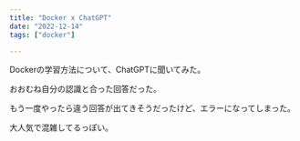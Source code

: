 ```yaml
---
title: "Docker x ChatGPT"
date: "2022-12-14"
tags: ["docker"]

---
```


Dockerの学習方法について、ChatGPTに聞いてみた。

おおむね自分の認識と合った回答だった。

もう一度やったら違う回答が出てきそうだったけど、エラーになってしまった。

大人気で混雑してるっぽい。
